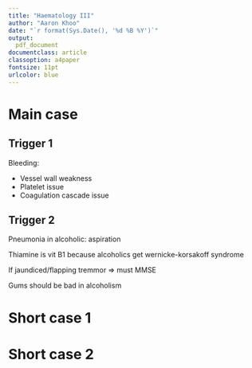 ```yaml
---
title: "Haematology III"
author: "Aaron Khoo"
date: "`r format(Sys.Date(), '%d %B %Y')`"
output:
  pdf_document
documentclass: article
classoption: a4paper
fontsize: 11pt
urlcolor: blue
---
```


# Main case

## Trigger 1

Bleeding:

-  Vessel wall weakness
-  Platelet issue
-  Coagulation cascade issue

## Trigger 2

Pneumonia in alcoholic: aspiration

Thiamine is vit B1 because alcoholics get wernicke-korsakoff syndrome


If jaundiced/flapping tremmor => must MMSE

Gums should be bad in alcoholism



# Short case 1

# Short case 2
